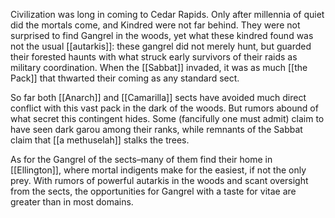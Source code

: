 Civilization was long in coming to Cedar Rapids. Only after millennia of quiet did the mortals come, and Kindred were not far behind. They were not surprised to find Gangrel in the woods, yet what these kindred found was not the usual [[autarkis]]: these gangrel did not merely hunt, but guarded their forested haunts with what struck early survivors of their raids as military coordination. When the [[Sabbat]] invaded, it was as much [[the Pack]] that thwarted their coming as any standard sect. 

So far both [[Anarch]] and [[Camarilla]] sects have avoided much direct conflict with this vast pack in the dark of the woods. But rumors abound of what secret this contingent hides. Some (fancifully one must admit) claim to have seen dark garou among their ranks, while remnants of the Sabbat claim that [[a methuselah]] stalks the trees.

As for the Gangrel of the sects–many of them find their home in [[Ellington]], where mortal indigents make for the easiest, if not the only prey. With rumors of powerful autarkis in the woods and scant oversight from the sects, the opportunities for Gangrel with a taste for vitae are greater than in most domains.